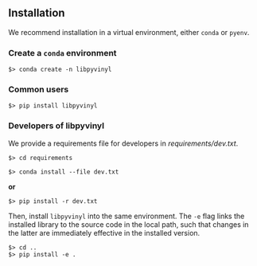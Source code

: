 ## Installation

We recommend installation in a virtual environment, either `conda` or `pyenv`.

### Create a `conda` environment

```
$> conda create -n libpyvinyl
```

### Common users

```
$> pip install libpyvinyl
```

### Developers of libpyvinyl

We provide a requirements file for developers in _requirements/dev.txt_.

```
$> cd requirements
```

```
$> conda install --file dev.txt
```

**or**

```
$> pip install -r dev.txt
```


Then, install `libpyvinyl` into the same environment. The `-e` flag links the installed library to
the source code in the local path, such that changes in the latter are immediately effective in the installed version.

```
$> cd ..
$> pip install -e .
```
